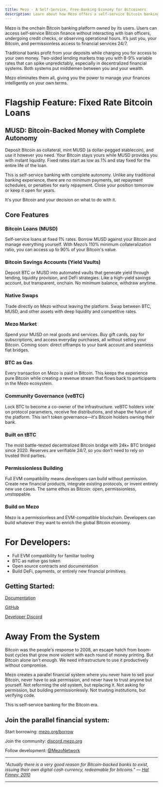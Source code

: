 ```yaml
---
title: Mezo - A Self-Service, Free-Banking Economy for Bitcoiners
description: Learn about how Mezo offers a self-service Bitcoin banking service where you can borrow against BTC collateral.
---
```


Mezo is the onchain Bitcoin banking platform owned by its users. Users can access self-service Bitcoin finance without interacting with loan officers, undergoing credit checks, or observing operational hours. It’s just you, your Bitcoin, and permissionless access to financial services 24/7.

Traditional banks profit from your deposits while charging you for access to your own money. Two-sided lending markets trap you with 8-9% variable rates that can spike unpredictably, especially in decentralized financial systems. Both systems put middlemen between you and your wealth.

Mezo eliminates them all, giving you the power to manage your finances intelligently on your own terms.

# Flagship Feature: Fixed Rate Bitcoin Loans
## MUSD: Bitcoin-Backed Money with Complete Autonomy
Deposit Bitcoin as collateral, mint MUSD (a dollar-pegged stablecoin), and use it however you need. Your Bitcoin stays yours while MUSD provides you with instant liquidity. Fixed rates start as low as 1% and stay fixed for the entire life of the loan. 

This is self-service banking with complete autonomy. Unlike any traditional banking experience, there are no minimum payments, set repayment schedules, or penalties for early repayment. Close your position tomorrow or keep it open for years. 

It's your Bitcoin and your decision on what to do with it.

## Core Features
### Bitcoin Loans (MUSD)
Self-service loans at fixed 1% rates. Borrow MUSD against your Bitcoin and manage everything yourself. With Mezo’s 110% minimum collateralization ratio, you can access up to 90% of your Bitcoin's value.

### Bitcoin Savings Accounts (Yield Vaults)
Deposit BTC or MUSD into automated vaults that generate yield through lending, liquidity provision, and DeFi strategies. Like a high-yield savings account, but transparent, onchain. No minimum balance, withdraw anytime.

### Native Swaps
Trade directly on Mezo without leaving the platform. Swap between BTC, MUSD, and other assets with deep liquidity and competitive rates.

### Mezo Market
Spend your MUSD on real goods and services. Buy gift cards, pay for subscriptions, and access everyday purchases, all without selling your Bitcoin. Coming soon: direct offramps to your bank account and seamless fiat bridges.

### BTC as Gas
Every transaction on Mezo is paid in Bitcoin. This keeps the experience pure Bitcoin while creating a revenue stream that flows back to participants in the Mezo ecosystem.

### Community Governance (veBTC)
Lock BTC to become a co-owner of the infrastructure. veBTC holders vote on protocol parameters, receive fee distributions, and shape the future of the platform. This isn't token governance—it's Bitcoin holders owning their bank.

### Built on tBTC
The most battle-tested decentralized Bitcoin bridge with 24k+ BTC bridged since 2020. Reserves are verifiable 24/7, so you don’t need to rely on trusted third parties.

### Permissionless Building
Full EVM compatibility means developers can build without permission. Create new financial products, integrate existing protocols, or invent entirely new use cases. The same ethos as Bitcoin: open, permissionless, unstoppable.

### Build on Mezo
Mezo is a permissionless and EVM-compatible blockchain. Developers can build whatever they want to enrich the global Bitcoin economy.

# For Developers:
- Full EVM compatibility for familiar tooling
- BTC as native gas token
- Open source contracts and documentation
- Build DeFi, payments, or entirely new financial primitives

## Getting Started:

[Documentation](https://mezo.org/docs)

[GitHub](https://github.com/mezo-org)

[Developer Discord](https://discord.com/channels/1220035427952627863/1229470250182119605)

# Away From the System
Bitcoin was the people's response to 2008, an escape hatch from boom-bust cycles that grow more violent with each round of money printing. But Bitcoin alone isn't enough. We need infrastructure to use it productively without compromise.

Mezo creates a parallel financial system where you never have to sell your Bitcoin, never have to ask permission, and never have to trust anyone but yourself. Not reforming the old system, but replacing it. Not asking for permission, but building permissionlessly. Not trusting institutions, but verifying code.

This is self-service banking for the Bitcoin era.

## Join the parallel financial system:

Start borrowing: [mezo.org/borrow](https://mezo.org/borrow)

Join the community: [discord.mezo.org](https://discord.mezo.org)

Follow development: [@MezoNetwork](https://x.com/MezoNetwork)

---

*"Actually there is a very good reason for Bitcoin-backed banks to exist, issuing their own digital cash currency, redeemable for bitcoins." — [Hal Finney, 2010](https://bitcointalk.org/index.php?topic=2500.msg34211#msg34211)*

--- 